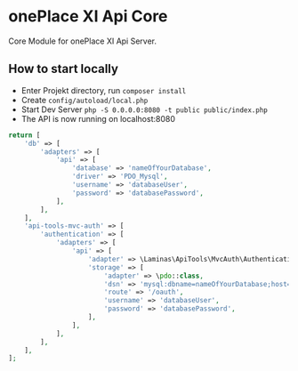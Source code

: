 # onePlace XI Api Core
Core Module for onePlace XI Api Server.

## How to start locally
- Enter Projekt directory, run `composer install`
- Create `config/autoload/local.php`
- Start Dev Server `php -S 0.0.0.0:8080 -t public public/index.php`
- The API is now running on localhost:8080

```php
return [
    'db' => [
        'adapters' => [
            'api' => [
                'database' => 'nameOfYourDatabase',
                'driver' => 'PDO_Mysql',
                'username' => 'databaseUser',
                'password' => 'databasePassword',
            ],
        ],
    ],
    'api-tools-mvc-auth' => [
        'authentication' => [
            'adapters' => [
                'api' => [
                    'adapter' => \Laminas\ApiTools\MvcAuth\Authentication\OAuth2Adapter::class,
                    'storage' => [
                        'adapter' => \pdo::class,
                        'dsn' => 'mysql:dbname=nameOfYourDatabase;host=localhost;charset=utf8',
                        'route' => '/oauth',
                        'username' => 'databaseUser',
                        'password' => 'databasePassword',
                    ],
                ],
            ],
        ],
    ],
];
```
